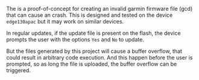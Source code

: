 The is a proof-of-concept for creating an invalid garmin firmware file (gcd)
that can cause an crash. This is designed and tested on the device `edge130apac`
but it may work on similar devices.

In regular updates, if the update file is present on the flash, the device
prompts the user with the options `Yes` and `No` to update.

But the files generated by this project will cause a buffer overflow, that could
result in arbitrary code execution. And this happen before the user is prompted,
so as long the file is uploaded, the buffer overflow can be triggered.
